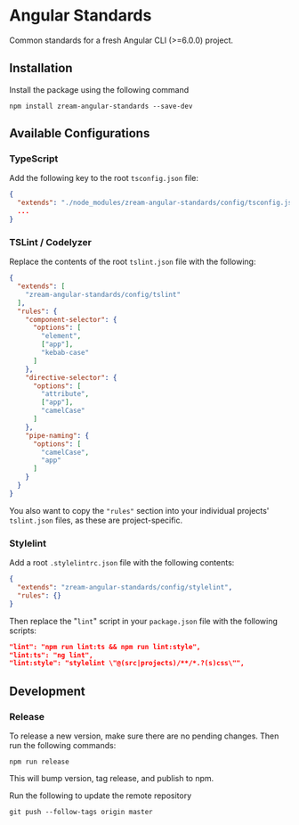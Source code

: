 # Angular Standards

Common standards for a fresh Angular CLI (>=6.0.0) project.

## Installation

Install the package using the following command

```
npm install zream-angular-standards --save-dev
```

## Available Configurations

### TypeScript

Add the following key to the root `tsconfig.json` file:

```json
{
  "extends": "./node_modules/zream-angular-standards/config/tsconfig.json",
  ...
}
```

### TSLint / Codelyzer

Replace the contents of the root `tslint.json` file with the following:

```json
{
  "extends": [
    "zream-angular-standards/config/tslint"
  ],
  "rules": {
    "component-selector": {
      "options": [
        "element",
        ["app"],
        "kebab-case"
      ]
    },
    "directive-selector": {
      "options": [
        "attribute",
        ["app"],
        "camelCase"
      ]
    },
    "pipe-naming": {
      "options": [
        "camelCase",
        "app"
      ]
    }
  }
}
```

You also want to copy the `"rules"` section into your individual projects' `tslint.json` files, as these are project-specific.

### Stylelint

Add a root `.stylelintrc.json` file with the following contents:

```json
{
  "extends": "zream-angular-standards/config/stylelint",
  "rules": {}
}
```

Then replace the "`lint`" script in your `package.json` file with the following scripts:

```json
"lint": "npm run lint:ts && npm run lint:style",
"lint:ts": "ng lint",
"lint:style": "stylelint \"@(src|projects)/**/*.?(s)css\"",
```

## Development

### Release

To release a new version, make sure there are no pending changes. Then run the following commands:

```
npm run release
```
This will bump version, tag release, and publish to npm.

Run the following to update the remote repository
```
git push --follow-tags origin master
```
